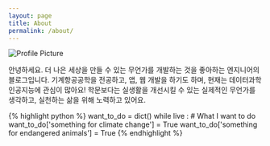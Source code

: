 ```yaml
---
layout: page
title: About
permalink: /about/
---
```


<img src="{{ site.baseurl }}/assets/peng.jpg" title="Profile Picture" class="profile">

안녕하세요. 더 나은 세상을 만들 수 있는 무언가를 개발하는 것을 좋아하는 엔지니어의 블로그입니다.
기계항공공학을 전공하고, 앱, 웹 개발을 하기도 하며, 현재는 데이터과학 인공지능에 관심이 많아요!
학문보다는 실생활을 개선시킬 수 있는 실제적인 무언가를 생각하고, 실천하는 삶을 위해 노력하고 있어요.

{% highlight python %}
  want_to_do = dict()
  while live :
      # What I want to do
      want_to_do['something for climate change'] = True
      want_to_do['something for endangered animals'] = True
{% endhighlight %}
